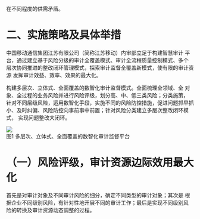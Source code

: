 在不同程度的供需矛盾。  

# 二、实施策略及具体举措  

中国移动通信集团江苏有限公司（简称江苏移动）内审部立足于构建智慧审计 平台，通过建立基于风险分级的审计全覆盖模式、审计全流程质量控制模式、多个 层次协同推进的整改闭环管理模式，探索审计监督全覆盖新模式，使有限的审计资源 发挥审计效益、效率、效果的最大化。  

构建多层次、立体式、全面覆盖的数智化审计监督模式。全面梳理全领域、全 对象、全过程的业务风险并进行风险评级，划分高、中、低三类风险；分类施策， 针对不同层级风险，运用数智化手段，实施不同的风险防控措施，促进问题抓早抓 小、及时纠偏、风险防控向事前事中前置；针对风险分类建立多层次整改闭环模式， 实现问题整改大闭环。  

![](/static/c4f7fcaf-b010-429c-958e-bb7d750fe12c/images/tmpjmc40tfl_6b697c400a456e46d67d9fe8dd047309b7265960285f16b7340a991a1e719122.jpg)  
图1 多层次、立体式、全面覆盖的数智化审计监督平台  

# （一）风险评级，审计资源边际效用最大化  

首先是对审计对象及不同审计风险的细分，确定不同类型的审计对象；其次是 根据企业不同级别风险，有针对性地开展不同的审计工作；最后是实现不同级别风 险的转换及审计资源动态调整的过程。  
